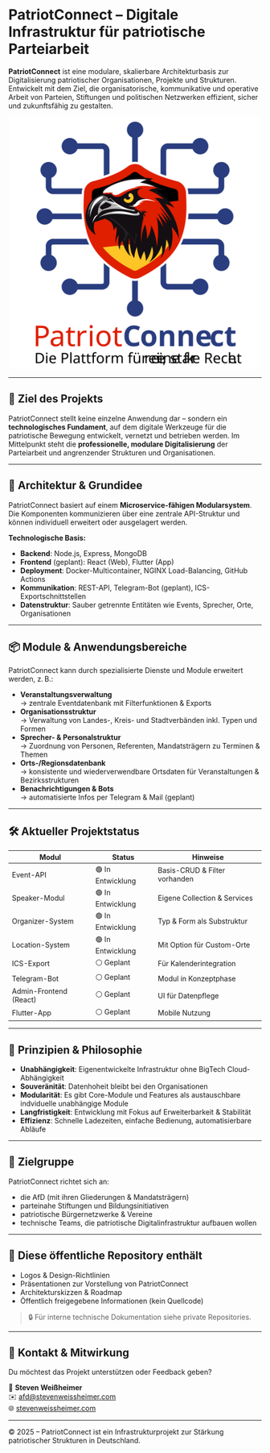 # PatriotConnect – Digitale Infrastruktur für patriotische Parteiarbeit

**PatriotConnect** ist eine modulare, skalierbare Architekturbasis zur Digitalisierung patriotischer Organisationen, Projekte und Strukturen. Entwickelt mit dem Ziel, die organisatorische, kommunikative und operative Arbeit von Parteien, Stiftungen und politischen Netzwerken effizient, sicher und zukunftsfähig zu gestalten.


<p align="center">
  <img src="./logo/logo.svg" alt="PatriotConnect Logo" width="500" />
</p>

---

## 🎯 Ziel des Projekts

PatriotConnect stellt keine einzelne Anwendung dar – sondern ein **technologisches Fundament**, auf dem digitale Werkzeuge für die patriotische Bewegung entwickelt, vernetzt und betrieben werden. Im Mittelpunkt steht die **professionelle, modulare Digitalisierung** der Parteiarbeit und angrenzender Strukturen und Organisationen.

---

## 🧱 Architektur & Grundidee

PatriotConnect basiert auf einem **Microservice-fähigen Modularsystem**. Die Komponenten kommunizieren über eine zentrale API-Struktur und können individuell erweitert oder ausgelagert werden.

**Technologische Basis:**

- **Backend**: Node.js, Express, MongoDB
- **Frontend** (geplant): React (Web), Flutter (App)
- **Deployment**: Docker-Multicontainer, NGINX Load-Balancing, GitHub Actions
- **Kommunikation**: REST-API, Telegram-Bot (geplant), ICS-Exportschnittstellen
- **Datenstruktur**: Sauber getrennte Entitäten wie Events, Sprecher, Orte, Organisationen

---

## 📦 Module & Anwendungsbereiche

PatriotConnect kann durch spezialisierte Dienste und Module erweitert werden, z. B.:

- **Veranstaltungsverwaltung**  
  → zentrale Eventdatenbank mit Filterfunktionen & Exports  
- **Organisationsstruktur**  
  → Verwaltung von Landes-, Kreis- und Stadtverbänden inkl. Typen und Formen  
- **Sprecher- & Personalstruktur**  
  → Zuordnung von Personen, Referenten, Mandatsträgern zu Terminen & Themen  
- **Orts-/Regionsdatenbank**  
  → konsistente und wiederverwendbare Ortsdaten für Veranstaltungen & Bezirksstrukturen  
- **Benachrichtigungen & Bots**  
  → automatisierte Infos per Telegram & Mail (geplant)

---

## 🛠️ Aktueller Projektstatus

| Modul                   | Status        | Hinweise                        |
|------------------------|---------------|---------------------------------|
| Event-API              | 🟢 In Entwicklung | Basis-CRUD & Filter vorhanden   |
| Speaker-Modul          | 🟢 In Entwicklung | Eigene Collection & Services    |
| Organizer-System       | 🟢 In Entwicklung | Typ & Form als Substruktur      |
| Location-System        | 🟢 In Entwicklung | Mit Option für Custom-Orte      |
| ICS-Export             | ⚪ Geplant      | Für Kalenderintegration         |
| Telegram-Bot           | ⚪ Geplant      | Modul in Konzeptphase           |
| Admin-Frontend (React) | ⚪ Geplant      | UI für Datenpflege              |
| Flutter-App            | ⚪ Geplant      | Mobile Nutzung                  |

---

## 🔐 Prinzipien & Philosophie

- **Unabhängigkeit**: Eigenentwickelte Infrastruktur ohne BigTech Cloud-Abhängigkeit
- **Souveränität**: Datenhoheit bleibt bei den Organisationen
- **Modularität**: Es gibt Core-Module und Features als austauschbare indviduelle unabhängige Module
- **Langfristigkeit**: Entwicklung mit Fokus auf Erweiterbarkeit & Stabilität
- **Effizienz**: Schnelle Ladezeiten, einfache Bedienung, automatisierbare Abläufe

---

## 🤝 Zielgruppe

PatriotConnect richtet sich an:

- die AfD (mit ihren Gliederungen & Mandatsträgern)
- parteinahe Stiftungen und Bildungsinitiativen
- patriotische Bürgernetzwerke & Vereine
- technische Teams, die patriotische Digitalinfrastruktur aufbauen wollen

---

## 📂 Diese öffentliche Repository enthält

- Logos & Design-Richtlinien
- Präsentationen zur Vorstellung von PatriotConnect
- Architekturskizzen & Roadmap
- Öffentlich freigegebene Informationen (kein Quellcode)

> 🔒 Für interne technische Dokumentation siehe private Repositories.

---

## 📢 Kontakt & Mitwirkung

Du möchtest das Projekt unterstützen oder Feedback geben?

📧 **Steven Weißheimer**  
✉️ [afd@stevenweissheimer.com](mailto:afd@stevenweissheimer.com)  
🌐 [stevenweissheimer.com](https://stevenweissheimer.com)

---

© 2025 – PatriotConnect ist ein Infrastrukturprojekt zur Stärkung patriotischer Strukturen in Deutschland.
